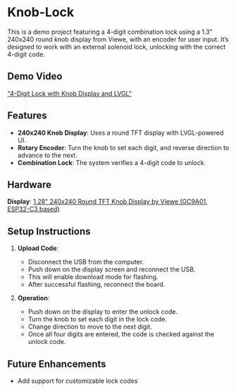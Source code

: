# Knob-Lock

This is a demo project featuring a 4-digit combination lock using a 1.3" 240x240 round knob display from Viewe, with an encoder for user input. It’s designed to work with an external solenoid lock, unlocking with the correct 4-digit code.

## Demo Video

["4-Digit Lock with Knob Display and LVGL"](https://youtu.be/3N9Pu2AavAk)

## Features

- **240x240 Knob Display**: Uses a round TFT display with LVGL-powered UI.
- **Rotary Encoder**: Turn the knob to set each digit, and reverse direction to advance to the next.
- **Combination Lock**: The system verifies a 4-digit code to unlock.
  
## Hardware

**Display**: [1.28" 240x240 Round TFT Knob Display by Viewe (GC9A01, ESP32-C3 based)](https://viewedisplay.com/product/esp32-1-28-inch-240x240-round-tft-knob-display-gc9a01-arduino-lvgl/)

## Setup Instructions

1. **Upload Code**:
   - Disconnect the USB from the computer.
   - Push down on the display screen and reconnect the USB.
   - This will enable download mode for flashing.
   - After successful flashing, reconnect the board.

2. **Operation**:
   - Push down on the display to enter the unlock code.
   - Turn the knob to set each digit in the lock code.
   - Change direction to move to the next digit.
   - Once all four digits are entered, the code is checked against the unlock code.
  

## Future Enhancements

- Add support for customizable lock codes
  
  
